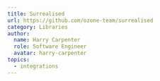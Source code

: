 ```yaml
---
title: Surrealised
url: https://github.com/ozone-team/surrealised
category: Libraries
author:
  name: Harry Carpenter
  role: Software Engineer
  avatar: harry-carpenter
topics:
  - integrations
---
```


